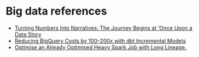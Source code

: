 # Big data references
- [Turning Numbers Into Narratives: The Journey Begins at ‘Once Upon a Data Story](https://medium.com/@ipek0299/turning-numbers-into-narratives-the-journey-begins-at-once-upon-a-data-story-119506b89b0c)
- [Reducing BigQuery Costs by 100–200x with dbt Incremental Models](https://medium.com/stackademic/reducing-bigquery-costs-by-100-200x-with-dbt-incremental-models-c4375b945b69)
- [Optimise an Already Optimised Heavy Spark Job with Long Lineage.](https://sujit-j-fulse.medium.com/optimise-an-already-optimised-heavy-spark-job-with-long-lineage-2f6cb37f8b80)
